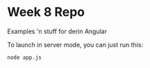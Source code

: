 # Week 8 Repo

Examples 'n stuff for derin Angular

To launch in server mode, you can just run this:

    node app.js
